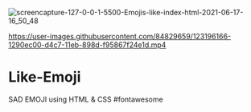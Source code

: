 ![screencapture-127-0-0-1-5500-Emojis-like-index-html-2021-06-17-16_50_48](https://user-images.githubusercontent.com/84829659/123196163-10c72880-d4c7-11eb-81e4-ed977d294981.png)


https://user-images.githubusercontent.com/84829659/123196166-1290ec00-d4c7-11eb-898d-f95867f24e1d.mp4

# Like-Emoji
SAD EMOJI  using HTML &amp; CSS #fontawesome
